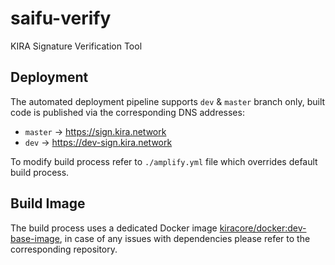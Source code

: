 # saifu-verify
KIRA Signature Verification Tool

## Deployment

The automated deployment pipeline supports `dev` & `master` branch only, built code is published via the corresponding DNS addresses:

* `master` -> https://sign.kira.network
* `dev` -> https://dev-sign.kira.network

To modify build process refer to `./amplify.yml` file which overrides default build process.

## Build Image

The build process uses a dedicated Docker image [kiracore/docker:dev-base-image](https://github.com/KiraCore/docker/blob/dev/base-image/container/deployment.sh), in case of any issues with dependencies please refer to the corresponding repository.